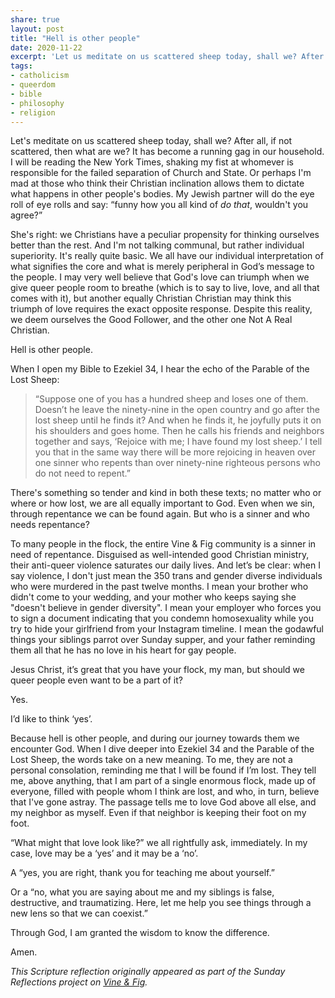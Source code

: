 ```yaml
---
share: true
layout: post
title: "Hell is other people"
date: 2020-11-22
excerpt: 'Let us meditate on us scattered sheep today, shall we? After all, if not scattered, then what are we? It has become a running gag in our household. I will be reading the New York Times, shaking my fist at whomever is responsible for the failed separation of Church and State. Or perhaps I am mad at those who think their Christian inclination allows them to dictate what happens in the bodies of other people. My Jewish partner will do the eye roll of eye rolls and say: “funny how you all kind of _do that_.”'
tags:
- catholicism
- queerdom
- bible
- philosophy
- religion
---
```

Let's meditate on us scattered sheep today, shall we? After all, if not scattered, then what are we? It has become a running gag in our household. I will be reading the New York Times, shaking my fist at whomever is responsible for the failed separation of Church and State. Or perhaps I'm mad at those who think their Christian inclination allows them to dictate what happens in other people's bodies. My Jewish partner will do the eye roll of eye rolls and say: “funny how you all kind of _do that_, wouldn't you agree?”

She's right: we Christians have a peculiar propensity for thinking ourselves better than the rest. And I'm not talking communal, but rather individual superiority. It's really quite basic. We all have our individual interpretation of what signifies the core and what is merely peripheral in God’s message to the people. I may very well believe that God's love can triumph when we give queer people room to breathe (which is to say to live, love, and all that comes with it), but another equally Christian Christian may think this triumph of love requires the exact opposite response. Despite this reality, we deem ourselves the Good Follower, and the other one Not A Real Christian.

Hell is other people. 

When I open my Bible to Ezekiel 34, I hear the echo of the Parable of the Lost Sheep: 

> “Suppose one of you has a hundred sheep and loses one of them. Doesn’t he leave the ninety-nine in the open country and go after the lost sheep until he finds it? And when he finds it, he joyfully puts it on his shoulders and goes home. Then he calls his friends and neighbors together and says, ‘Rejoice with me; I have found my lost sheep.’ I tell you that in the same way there will be more rejoicing in heaven over one sinner who repents than over ninety-nine righteous persons who do not need to repent.”

There's something so tender and kind in both these texts; no matter who or where or how lost, we are all equally important to God. Even when we sin, through repentance we can be found again. But who is a sinner and who needs repentance? 

To many people in the flock, the entire Vine & Fig community is a sinner in need of repentance. Disguised as well-intended good Christian ministry, their anti-queer violence saturates our daily lives. And let’s be clear: when I say violence, I don't just mean the 350 trans and gender diverse individuals who were murdered in the past twelve months. I mean your brother who didn't come to your wedding, and your mother who keeps saying she "doesn't believe in gender diversity". I mean your employer who forces you to sign a document indicating that you condemn homosexuality while you try to hide your girlfriend from your Instagram timeline. I mean the godawful things your siblings parrot over Sunday supper, and your father reminding them all that he has no love in his heart for gay people. 

Jesus Christ, it’s great that you have your flock, my man, but should we queer people even want to be a part of it? 

Yes.

I’d like to think ‘yes’.

Because hell is other people, and during our journey towards them we encounter God. When I dive deeper into Ezekiel 34 and the Parable of the Lost Sheep, the words take on a new meaning. To me, they are not a personal consolation, reminding me that I will be found if I’m lost. They tell me, above anything, that I am part of a single enormous flock, made up of everyone, filled with people whom I think are lost, and who, in turn, believe that I've gone astray. The passage tells me to love God above all else, and my neighbor as myself. Even if that neighbor is keeping their foot on my foot. 

“What might that love look like?” we all rightfully ask, immediately. In my case, love may be a ‘yes’ and it may be a ‘no’. 

A “yes, you are right, thank you for teaching me about yourself.”

Or a “no, what you are saying about me and my siblings is false, destructive, and traumatizing. Here, let me help you see things through a new lens so that we can coexist.”

Through God, I am granted the wisdom to know the difference.

Amen.

<em>This Scripture reflection originally appeared as part of the Sunday Reflections project on <a href="https://vineandfig.co/blog/the-sunday-project/2020/hell-other-people" target="_blank">Vine & Fig</a>.</em>